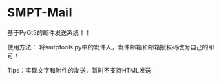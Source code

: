 # SMPT-Mail
基于PyQt5的邮件发送系统！！

使用方法：
将smtptools.py中的发件人，发件邮箱和邮箱授权码改为自己的即可！

Tips：实现文字和附件的发送，暂时不支持HTML发送

